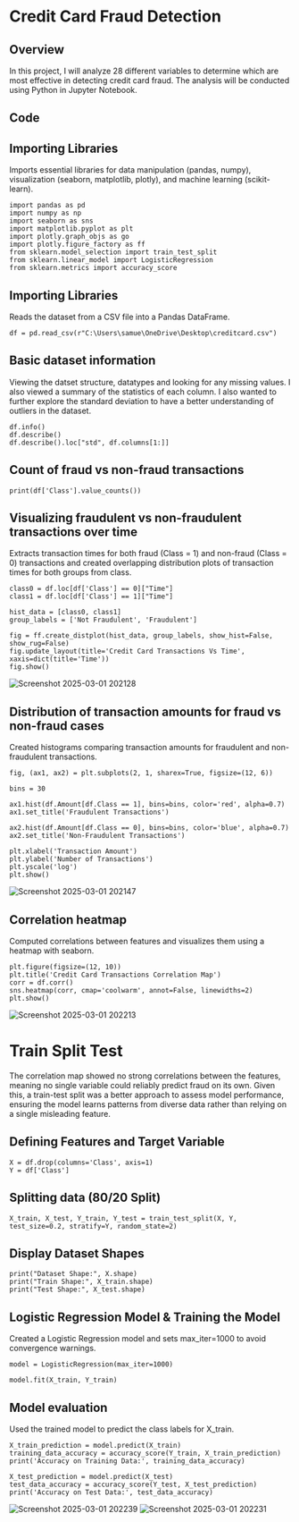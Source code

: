 # Credit Card Fraud Detection

## Overview 
In this project, I will analyze 28 different variables to determine which are most effective in detecting credit card fraud. The analysis will be conducted using Python in Jupyter Notebook.

## Code 
## Importing Libraries
Imports essential libraries for data manipulation (pandas, numpy), visualization (seaborn, matplotlib, plotly), and machine learning (scikit-learn).
```pyt
import pandas as pd
import numpy as np
import seaborn as sns
import matplotlib.pyplot as plt
import plotly.graph_objs as go
import plotly.figure_factory as ff
from sklearn.model_selection import train_test_split
from sklearn.linear_model import LogisticRegression
from sklearn.metrics import accuracy_score
```
## Importing Libraries
Reads the dataset from a CSV file into a Pandas DataFrame.
```pyt
df = pd.read_csv(r"C:\Users\samue\OneDrive\Desktop\creditcard.csv")
```
## Basic dataset information
Viewing the datset structure, datatypes and looking for any missing values. I also viewed a summary of the statistics of each column. I also wanted to further explore the standard deviation to have a better understanding of outliers in the dataset.
```pyt
df.info()
df.describe()
df.describe().loc["std", df.columns[1:]]
```

## Count of fraud vs non-fraud transactions
```pyt
print(df['Class'].value_counts())
```

## Visualizing fraudulent vs non-fraudulent transactions over time
Extracts transaction times for both fraud (Class = 1) and non-fraud (Class = 0) transactions and created overlapping distribution plots of transaction times for both groups from class.
```pyt
class0 = df.loc[df['Class'] == 0]["Time"]
class1 = df.loc[df['Class'] == 1]["Time"]

hist_data = [class0, class1]
group_labels = ['Not Fraudulent', 'Fraudulent']

fig = ff.create_distplot(hist_data, group_labels, show_hist=False, show_rug=False)
fig.update_layout(title='Credit Card Transactions Vs Time', xaxis=dict(title='Time'))
fig.show()
```
![Screenshot 2025-03-01 202128](https://github.com/user-attachments/assets/0d7c5f3a-da81-4bee-accb-e6bffa7704c5)

## Distribution of transaction amounts for fraud vs non-fraud cases
Created histograms comparing transaction amounts for fraudulent and non-fraudulent transactions.
```pyt
fig, (ax1, ax2) = plt.subplots(2, 1, sharex=True, figsize=(12, 6))

bins = 30

ax1.hist(df.Amount[df.Class == 1], bins=bins, color='red', alpha=0.7)
ax1.set_title('Fraudulent Transactions')

ax2.hist(df.Amount[df.Class == 0], bins=bins, color='blue', alpha=0.7)
ax2.set_title('Non-Fraudulent Transactions')

plt.xlabel('Transaction Amount')
plt.ylabel('Number of Transactions')
plt.yscale('log')
plt.show()
```
![Screenshot 2025-03-01 202147](https://github.com/user-attachments/assets/c59d908d-cdc5-497a-abb2-ca5ebe983647)

## Correlation heatmap
Computed correlations between features and visualizes them using a heatmap with seaborn.
```pyt
plt.figure(figsize=(12, 10))
plt.title('Credit Card Transactions Correlation Map')
corr = df.corr()
sns.heatmap(corr, cmap='coolwarm', annot=False, linewidths=2)
plt.show()
```
![Screenshot 2025-03-01 202213](https://github.com/user-attachments/assets/1d2c92cf-41fb-4e7a-adb9-952244d4e86c)

# Train Split Test
The correlation map showed no strong correlations between the features, meaning no single variable could reliably predict fraud on its own. Given this, a train-test split was a better approach to assess model performance, ensuring the model learns patterns from diverse data rather than relying on a single misleading feature.

## Defining Features and Target Variable
```pyt
X = df.drop(columns='Class', axis=1)
Y = df['Class']
```
## Splitting data (80/20 Split)
```pyt
X_train, X_test, Y_train, Y_test = train_test_split(X, Y, test_size=0.2, stratify=Y, random_state=2)
```
## Display Dataset Shapes
```pyt
print("Dataset Shape:", X.shape)
print("Train Shape:", X_train.shape)
print("Test Shape:", X_test.shape)
```

## Logistic Regression Model & Training the Model
Created a Logistic Regression model and sets max_iter=1000 to avoid convergence warnings.
```pyt
model = LogisticRegression(max_iter=1000)

model.fit(X_train, Y_train)
```
## Model evaluation
Used the trained model to predict the class labels for X_train.
```pyt
X_train_prediction = model.predict(X_train)
training_data_accuracy = accuracy_score(Y_train, X_train_prediction)
print('Accuracy on Training Data:', training_data_accuracy)

X_test_prediction = model.predict(X_test)
test_data_accuracy = accuracy_score(Y_test, X_test_prediction)
print('Accuracy on Test Data:', test_data_accuracy)
```
![Screenshot 2025-03-01 202239](https://github.com/user-attachments/assets/f5cc99d8-9b6c-4582-98bf-10cd55fd8a18)
![Screenshot 2025-03-01 202231](https://github.com/user-attachments/assets/6781ef8d-1132-4087-8986-7ce678511225)





